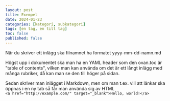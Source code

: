 ```yaml
---
layout: post
title: Exempel
date: 2024-01-23
categories: [kategori, subkategori]
tags: [en tag, en till tag]
toc: false
published: false
---
```


När du skriver ett inlägg ska filnamnet ha formatet yyyy-mm-dd-namn.md

Högst upp i dokumentet ska man ha en YAML header som den ovan.toc är "table of contents", vilken man kan använda om det är ett långt inlägg med många rubriker, då kan man se den till höger på sidan.

Sedan skriver man inlägget i Markdown, men om man t.ex. vill att länkar ska öppnas i en ny tab så får man använda sig av HTML\
`<a href="http://example.com/" target="_blank">Hello, world!</a>`
